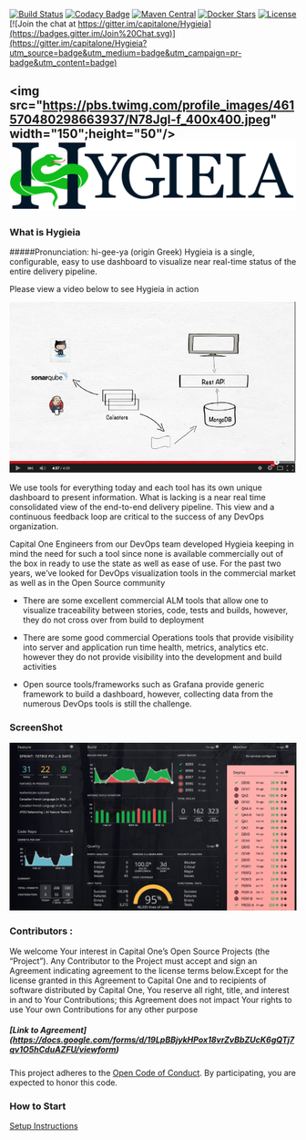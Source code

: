 [![Build Status](https://travis-ci.org/capitalone/Hygieia.svg?branch=master)](https://travis-ci.org/capitalone/Hygieia)
[![Codacy Badge](https://api.codacy.com/project/badge/grade/de1a2a557f8e458e9a959be8c2e7fcba)](https://www.codacy.com/app/amit-mawkin/Hygieia)
[![Maven Central](https://img.shields.io/maven-central/v/com.capitalone.dashboard/Hygieia.svg)](http://search.maven.org/#search%7Cga%7C1%7Ccapitalone)
[![Docker Stars](https://img.shields.io/docker/stars/_/hygieia-api.svg)]()
[![License](https://img.shields.io/badge/license-Apache%202-blue.svg)](https://www.apache.org/licenses/LICENSE-2.0)
[![Join the chat at https://gitter.im/capitalone/Hygieia](https://badges.gitter.im/Join%20Chat.svg)](https://gitter.im/capitalone/Hygieia?utm_source=badge&utm_medium=badge&utm_campaign=pr-badge&utm_content=badge)

<img src="https://pbs.twimg.com/profile_images/461570480298663937/N78Jgl-f_400x400.jpeg" width="150";height="50"/>![Image](/UI/src/assets/images/Hygieia_b.png)
--------------------

### What is Hygieia

#####Pronunciation:      hi-gee-ya (origin Greek)
Hygieia is a single, configurable, easy to use dashboard to visualize near real-time status of the entire delivery pipeline.

Please view a video below to see Hygieia in action

 [![Hygieia Is AWESOME](/media/images/video-shot.png)](https://www.youtube.com/watch?v=SoNTA78j0tc "Hygieia Is AWESOME")

We use tools for everything today and each tool has its own unique dashboard to present information. What is lacking is a near real time consolidated view of the end-to-end delivery pipeline.  This view and a continuous feedback loop are critical to the success of
any DevOps organization.

Capital One Engineers from our DevOps team developed Hygieia keeping in mind the need for such a tool since none is available commercially out of the box in ready to use the state as well as ease of use.
For the past two years, we’ve looked for DevOps visualization tools in the commercial market as well as in the Open Source community


* There are some excellent commercial ALM tools that allow one to visualize traceability between stories, code, tests and builds, however, they do not cross over from build to deployment</li>

* There are some good commercial Operations tools that provide visibility into server and application run time health, metrics, analytics etc. however they do not provide visibility into the development and build activities</li>

* Open source tools/frameworks such as Grafana provide generic framework to build a dashboard, however, collecting data from the numerous DevOps tools is still the challenge.</li>

### ScreenShot
![Image](/media/images/hygiea-screenshot.jpg)

### Contributors :
We welcome Your interest in Capital One’s Open Source Projects (the “Project”). Any Contributor to the Project must accept and sign an Agreement indicating agreement to the license terms below.Except for the license granted in this Agreement to Capital One and to recipients of software distributed by Capital One, You reserve all right, title, and interest in and to Your Contributions; this Agreement does not impact Your rights to use Your own Contributions for any other purpose

##### [Link to Agreement] (https://docs.google.com/forms/d/19LpBBjykHPox18vrZvBbZUcK6gQTj7qv1O5hCduAZFU/viewform)

This project adheres to the [Open Code of Conduct][code-of-conduct]. By participating, you are expected to honor this code.

[code-of-conduct]: http://www.capitalone.io/codeofconduct/


### How to Start
[Setup Instructions](Setup.md)
